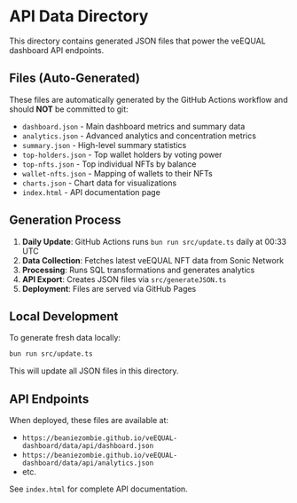 # API Data Directory

This directory contains generated JSON files that power the veEQUAL dashboard API endpoints.

## Files (Auto-Generated)

These files are automatically generated by the GitHub Actions workflow and should **NOT** be committed to git:

- `dashboard.json` - Main dashboard metrics and summary data
- `analytics.json` - Advanced analytics and concentration metrics
- `summary.json` - High-level summary statistics
- `top-holders.json` - Top wallet holders by voting power
- `top-nfts.json` - Top individual NFTs by balance
- `wallet-nfts.json` - Mapping of wallets to their NFTs
- `charts.json` - Chart data for visualizations
- `index.html` - API documentation page

## Generation Process

1. **Daily Update**: GitHub Actions runs `bun run src/update.ts` daily at 00:33 UTC
2. **Data Collection**: Fetches latest veEQUAL NFT data from Sonic Network
3. **Processing**: Runs SQL transformations and generates analytics
4. **API Export**: Creates JSON files via `src/generateJSON.ts`
5. **Deployment**: Files are served via GitHub Pages

## Local Development

To generate fresh data locally:

```bash
bun run src/update.ts
```

This will update all JSON files in this directory.

## API Endpoints

When deployed, these files are available at:

- `https://beaniezombie.github.io/veEQUAL-dashboard/data/api/dashboard.json`
- `https://beaniezombie.github.io/veEQUAL-dashboard/data/api/analytics.json`
- etc.

See `index.html` for complete API documentation.
